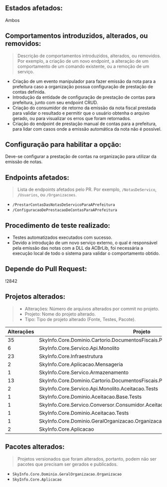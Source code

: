 ## Estados afetados:

Ambos

## Comportamentos introduzidos, alterados, ou removidos:

> Descrição de comportamentos introduzidos, alterados, ou removidos. Por exemplo, a criação de um novo endpoint, a
> alteração de um comportamento de um comando existente, ou a remoção de um serviço.

- Criação de um evento manipulador para fazer emissão da nota para a prefeitura caso a organização possua configuração
  de prestação de contas definida.
- Introdução da entidade de configuração de prestação de contas para prefeitura, junto com seu endpoint CRUD.
- Criação do consumidor de retorno da emissão da nota fiscal prestada para validar o resultado e permitir que o usuário
  obtenha o arquivo gerado, ou para visualizar os erros que foram retornados.
- Criação do endpoint de prestação manual de contas para a prefeitura, para lidar com casos onde a emissão automática da
  nota não é possível.

## Configuração para habilitar a opção:

Deve-se configurar a prestação de contas na organização para utilizar da emissão de notas.

## Endpoints afetados:

> Lista de endpoints afetados pelo PR. Por exemplo, `/NotasDeServico`, `/Usuarios`, ou `/Organizacoes`.

- `/PrestarContasDasNotasDeServicoParaAPrefeitura`
- `/ConfiguracaoDePrestacaoDeContasParaAPrefeitura`

## Procedimento de teste realizado:

- Testes automatizados executados com sucesso.
- Devido a introdução de um novo serviço externo, o qual é responsável pela emissão das notas com a DLL da ACBrLib, foi
  necessária a execução local de todo o sistema para validar o comportamento obtido.

## Depende do Pull Request:

!2842

## Projetos alterados:

> - Alterações: Número de arquivos alterados por commit no projeto.
> - Projeto: Nome do projeto alterado.
> - Tipo: Tipo de projeto alterado (Fonte, Testes, Pacote).

| Alterações | Projeto                                                                           | Tipo   |
|------------|-----------------------------------------------------------------------------------|--------|
| 35         | SkyInfo.Core.Dominio.Cartorio.DocumentosFiscais.PrestaçãoDeContas                 | Fonte  |
| 6          | SkyInfo.Core.Servico.Api.Monolito                                                 | Fonte  |
| 23         | SkyInfo.Core.Infraestrutura                                                       | Fonte  |
| 2          | SkyInfo.Core.Aplicacao.Mensageria                                                 | Fonte  |
| 1          | SkyInfo.Core.Servico.Armazenamento                                                | Fonte  |
| 13         | SkyInfo.Core.Dominio.Cartorio.DocumentosFiscais.PrestaçãoDeContas.Aceitacao.Tests | Teste  |
| 2          | SkyInfo.Core.Servico.Api.Monolito.Aceitacao.Tests                                 | Teste  |
| 1          | SkyInfo.Core.Dominio.Aceitacao.Base.Tests                                         | Teste  |
| 1          | SkyInfo.Core.Servico.Conversor.Consumidor.Aceitacao.Tests                         | Teste  |
| 1          | SkyInfo.Core.Dominio.Aceitacao.Tests                                              | Teste  |
| 1          | SkyInfo.Core.Dominio.GeralOrganizacao.Organizacao                                 | Pacote |
| 2          | SkyInfo.Core.Aplicacao                                                            | Pacote |

## Pacotes alterados:

> Projetos versionados que foram alterados, portanto, podem não ser pacotes que precisam ser gerados e publicados.

- `SkyInfo.Core.Dominio.GeralOrganizacao.Organizacao`
- `SkyInfo.Core.Aplicacao`
